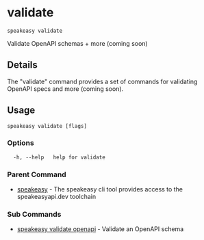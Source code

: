 # validate  
`speakeasy validate`  


Validate OpenAPI schemas + more (coming soon)  

## Details

The "validate" command provides a set of commands for validating OpenAPI specs and more (coming soon).

## Usage

```
speakeasy validate [flags]
```

### Options

```
  -h, --help   help for validate
```

### Parent Command

* [speakeasy](../README.md)	 - The speakeasy cli tool provides access to the speakeasyapi.dev toolchain
### Sub Commands

* [speakeasy validate openapi](openapi.md)	 - Validate an OpenAPI schema
